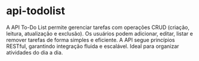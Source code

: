 # api-todolist
A API To-Do List permite gerenciar tarefas com operações CRUD (criação, leitura, atualização e exclusão). Os usuários podem adicionar, editar, listar e remover tarefas de forma simples e eficiente. A API segue princípios RESTful, garantindo integração fluida e escalável. Ideal para organizar atividades do dia a dia.
